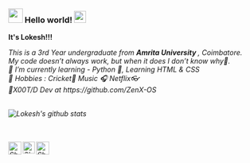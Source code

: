 <!--
**Lokesh773/Lokesh773** is a ✨ _special_ ✨ repository because its `README.md` (this file) appears on your GitHub profile.

Here are some ideas to get you started:

- 🔭 I’m currently working on ...
- 🌱 I’m currently learning ...
- 👯 I’m looking to collaborate on ...
- 🤔 I’m looking for help with ...
- 💬 Ask me about ...
- 📫 How to reach me: ...
- 😄 Pronouns: ...
- ⚡ Fun fact: ...
-->
### <img src="https://github.com/TheDudeThatCode/TheDudeThatCode/blob/master/Assets/Hi.gif" width="29px"> Hello world!&nbsp;<img src="https://github.com/TheDudeThatCode/TheDudeThatCode/blob/master/Assets/Earth.gif" width="24px"><br>
<b>It's Lokesh!!!</b>

<p>
  <em>
     This is a 3rd Year undergraduate from <b>Amrita University </b>, Coimbatore</a>. <br>
     My code doesn’t always work, but when it does I don’t know why🤣.<br>
     🌱 I’m currently learning -  Python 🐍, Learning HTML & CSS<br>
     💬 Hobbies : Cricket🏏 Music 🎧 Netflix👓<br>
      📱X00T/D Dev at https://github.com/ZenX-OS <br>
  <br>


![Lokesh's github stats](https://github-readme-stats.vercel.app/api?username=Lokesh773&show_icons=true&hide_border=true)

<br>
     
  <br>
  <a href="https://twitter.com/iamlokesh773">
    <img align="left" alt="Shubhamdeep Jha | Twitter" width="26px" src="https://github.com/TheDudeThatCode/TheDudeThatCode/blob/master/Assets/Twitter.svg" />
  </a>
  <a href="https://www.instagram.com/lokesh._.chow/">
    <img align="left" alt="Shubhamdeep Jha | Instagram" width="24px" src="https://github.com/TheDudeThatCode/TheDudeThatCode/blob/master/Assets/Instagram.svg" />
  </a>
  <a href="mailto:lokeshkasamneni773@gmail.com">
    <img align="left" alt="Shubhamdeep Jha | Gmail" width="26px" src="https://github.com/TheDudeThatCode/TheDudeThatCode/blob/master/Assets/Gmail.svg" />
  </a>

<br><br><br><br>

<!-- Thanks to :- ⭐️ From [TheDudeThatCode](https://github.com/TheDudeThatCode) -->



